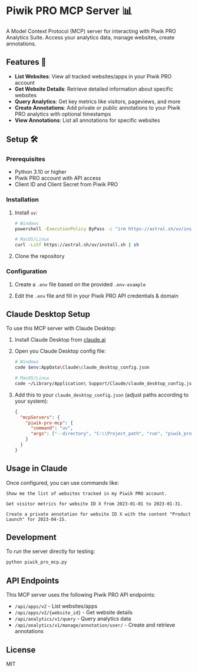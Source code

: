 # Piwik PRO MCP Server 📊

A Model Context Protocol (MCP) server for interacting with Piwik PRO Analytics Suite. Access your analytics data, manage websites, create annotations.

## Features 🚀

- **List Websites**: View all tracked websites/apps in your Piwik PRO account
- **Get Website Details**: Retrieve detailed information about specific websites
- **Query Analytics**: Get key metrics like visitors, pageviews, and more
- **Create Annotations**: Add private or public annotations to your Piwik PRO analytics with optional timestamps
- **View Annotations**: List all annotations for specific websites

## Setup 🛠️

### Prerequisites

- Python 3.10 or higher
- Piwik PRO account with API access
- Client ID and Client Secret from Piwik PRO

### Installation

1. Install `uv`:

   ```bash
   # Windows
   powershell -ExecutionPolicy ByPass -c "irm https://astral.sh/uv/install.ps1 | iex"

   # MacOS/Linux
   curl -LsSf https://astral.sh/uv/install.sh | sh
   ```

2. Clone the repository

### Configuration

1. Create a `.env` file based on the provided `.env-example`

2. Edit the `.env` file and fill in your Piwik PRO API credentials & domain

## Claude Desktop Setup

To use this MCP server with Claude Desktop:

1. Install Claude Desktop from [claude.ai](https://claude.ai/download)

2. Open you Claude Desktop config file:

   ```bash
   # Windows
   code $env:AppData\Claude\claude_desktop_config.json

   # MacOS/Linux
   code ~/Library/Application\ Support/Claude/claude_desktop_config.json
   ```

3. Add this to your `claude_desktop_config.json` (adjust paths according to your system):
   ```json
   {
     "mcpServers": {
       "piwik-pro-mcp": {
         "command": "uv",
         "args": ["--directory", "C:\\Project_path", "run", "piwik_pro_mcp.py"]
       }
     }
   }
   ```

## Usage in Claude

Once configured, you can use commands like:

```
Show me the list of websites tracked in my Piwik PRO account.
```

```
Get visitor metrics for website ID X from 2023-01-01 to 2023-01-31.
```

```
Create a private annotation for website ID X with the content "Product Launch" for 2023-04-15.
```

## Development

To run the server directly for testing:

```bash
python piwik_pro_mcp.py
```

## API Endpoints

This MCP server uses the following Piwik PRO API endpoints:

- `/api/apps/v2` - List websites/apps
- `/api/apps/v2/{website_id}` - Get website details
- `/api/analytics/v1/query` - Query analytics data
- `/api/analytics/v1/manage/annotation/user/` - Create and retrieve annotations

## License

MIT
